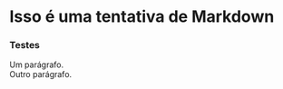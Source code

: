 # Isso é uma tentativa de Markdown

### Testes

 Um parágrafo.<br>      <!-- Há dois espaços no final para a quebra de linha -->
 Outro parágrafo.